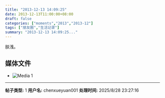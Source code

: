 ```yaml
---
title: "2013-12-13 14:09:25"
date: 2013-12-13T11:00:00+08:00
draft: false
categories: ["moments","2013","2013-12"]
tags: ["朋友圈","生活记录"]
summary: "2013-12-13 14:09:25..."
---
```


肤浅。

## 媒体文件

- ![Media 1](/Moments/photos/2013-12-13/201312131409250.jpg)

---

**帖子类型:** 1
**用户名:** chenxueyuan001
**处理时间:** 2025/8/28 23:27:16